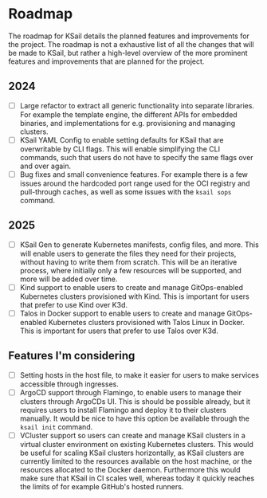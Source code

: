 # Roadmap

The roadmap for KSail details the planned features and improvements for the project. The roadmap is not a exhaustive list of all the changes that will be made to KSail, but rather a high-level overview of the more prominent features and improvements that are planned for the project.

## 2024

- [ ] Large refactor to extract all generic functionality into separate libraries. For example the template engine, the different APIs for embedded binaries, and implementations for e.g. provisioning and managing clusters.
- [ ] KSail YAML Config to enable setting defaults for KSail that are overwritable by CLI flags. This will enable simplifying the CLI commands, such that users do not have to specify the same flags over and over again.
- [ ] Bug fixes and small convenience features. For example there is a few issues around the hardcoded port range used for the OCI registry and pull-through caches, as well as some issues with the `ksail sops` command.

## 2025

- [ ] KSail Gen to generate Kubernetes manifests, config files, and more. This will enable users to generate the files they need for their projects, without having to write them from scratch. This will be an iterative process, where initially only a few resources will be supported, and more will be added over time.
- [ ] Kind support to enable users to create and manage GitOps-enabled Kubernetes clusters provisioned with Kind. This is important for users that prefer to use Kind over K3d.
- [ ] Talos in Docker support to enable users to create and manage GitOps-enabled Kubernetes clusters provisioned with Talos Linux in Docker. This is important for users that prefer to use Talos over K3d.

## Features I'm considering

- [ ] Setting hosts in the host file, to make it easier for users to make services accessible through ingresses.
- [ ] ArgoCD support through Flamingo, to enable users to manage their clusters through ArgoCDs UI. This is should be possible already, but it requires users to install Flamingo and deploy it to their clusters manually. It would be nice to have this option be available through the `ksail init` command.
- [ ] VCluster support so users can create and manage KSail clusters in a virtual cluster environment on existing Kubernetes clusters. This would be useful for scaling KSail clusters horizontally, as KSail clusters are currently limited to the resources available on the host machine, or the resources allocated to the Docker daemon. Furthermore this would make sure that KSail in CI scales well, whereas today it quickly reaches the limits of for example GitHub's hosted runners.
